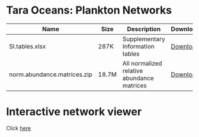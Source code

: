 # Tara Oceans: Plankton Networks



| Name                       | Size  | Description                          | Download                                                   |
|----------------------------|-------|--------------------------------------|------------------------------------------------------------|
| SI.tables.xlsx             | 287K  | Supplementary Information tables     | [Download](./docs/data/tables/SI.tables.xlsx)              |
| norm.abundance.matrices.zip| 18.7M | All normalized relative abundance matrices | [Download](./docs/data/tables/norm.abundance.matrices.zip) |

# Interactive network viewer

Click [here](./docs/data/network/)

